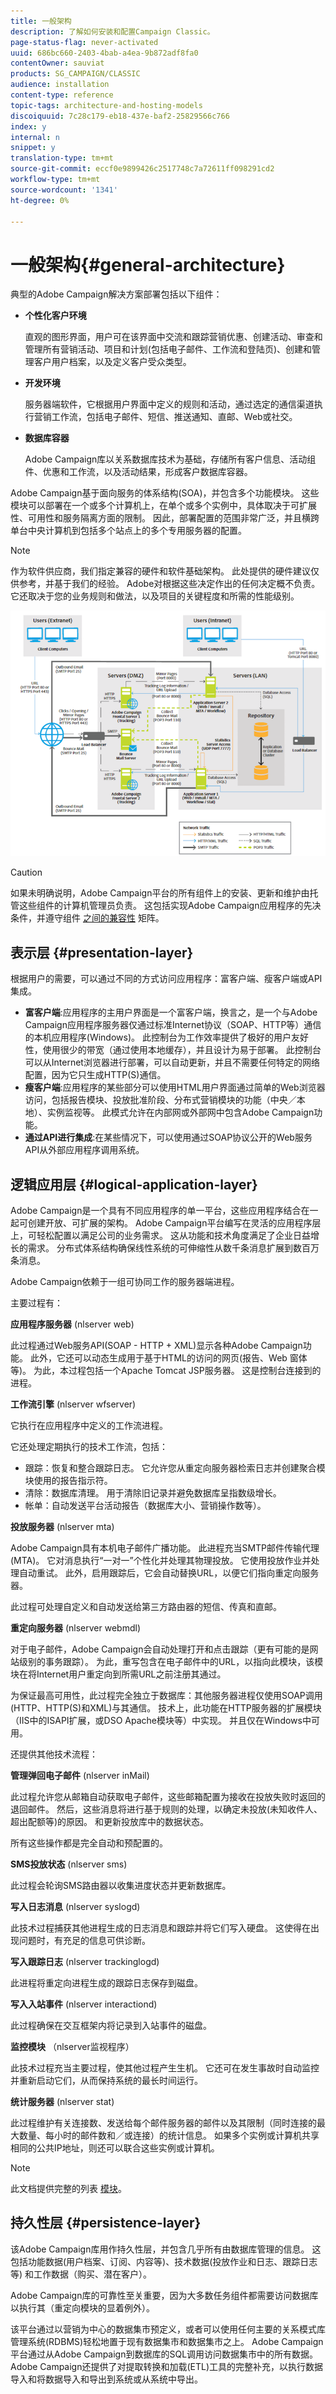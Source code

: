 ```yaml
---
title: 一般架构
description: 了解如何安装和配置Campaign Classic。
page-status-flag: never-activated
uuid: 686bc660-2403-4bab-a4ea-9b872adf8fa0
contentOwner: sauviat
products: SG_CAMPAIGN/CLASSIC
audience: installation
content-type: reference
topic-tags: architecture-and-hosting-models
discoiquuid: 7c28c179-eb18-437e-baf2-25829566c766
index: y
internal: n
snippet: y
translation-type: tm+mt
source-git-commit: eccf0e9899426c2517748c7a72611ff098291cd2
workflow-type: tm+mt
source-wordcount: '1341'
ht-degree: 0%

---
```



# 一般架构{#general-architecture}

典型的Adobe Campaign解决方案部署包括以下组件：

* **个性化客户环境**

   直观的图形界面，用户可在该界面中交流和跟踪营销优惠、创建活动、审查和管理所有营销活动、项目和计划(包括电子邮件、工作流和登陆页)、创建和管理客户用户档案，以及定义客户受众类型。

* **开发环境**

   服务器端软件，它根据用户界面中定义的规则和活动，通过选定的通信渠道执行营销工作流，包括电子邮件、短信、推送通知、直邮、Web或社交。

* **数据库容器**

   Adobe Campaign库以关系数据库技术为基础，存储所有客户信息、活动组件、优惠和工作流，以及活动结果，形成客户数据库容器。

Adobe Campaign基于面向服务的体系结构(SOA)，并包含多个功能模块。 这些模块可以部署在一个或多个计算机上，在单个或多个实例中，具体取决于可扩展性、可用性和服务隔离方面的限制。 因此，部署配置的范围非常广泛，并且横跨单台中央计算机到包括多个站点上的多个专用服务器的配置。

>[!NOTE]
>
>作为软件供应商，我们指定兼容的硬件和软件基础架构。 此处提供的硬件建议仅供参考，并基于我们的经验。 Adobe对根据这些决定作出的任何决定概不负责。 它还取决于您的业务规则和做法，以及项目的关键程度和所需的性能级别。

![](assets/s_ncs_install_architecture.png)

>[!CAUTION]
>
>如果未明确说明，Adobe Campaign平台的所有组件上的安装、更新和维护由托管这些组件的计算机管理员负责。 这包括实现Adobe Campaign应用程序的先决条件，并遵守组件 [之间的兼容性](https://helpx.adobe.com/cn/campaign/kb/compatibility-matrix.html) 矩阵。

## 表示层 {#presentation-layer}

根据用户的需要，可以通过不同的方式访问应用程序：富客户端、瘦客户端或API集成。

* **富客户端**:应用程序的主用户界面是一个富客户端，换言之，是一个与Adobe Campaign应用程序服务器仅通过标准Internet协议（SOAP、HTTP等）通信的本机应用程序(Windows)。 此控制台为工作效率提供了极好的用户友好性，使用很少的带宽（通过使用本地缓存），并且设计为易于部署。 此控制台可以从Internet浏览器进行部署，可以自动更新，并且不需要任何特定的网络配置，因为它只生成HTTP(S)通信。
* **瘦客户端**:应用程序的某些部分可以使用HTML用户界面通过简单的Web浏览器访问，包括报告模块、投放批准阶段、分布式营销模块的功能（中央／本地）、实例监视等。 此模式允许在内部网或外部网中包含Adobe Campaign功能。
* **通过API进行集成**:在某些情况下，可以使用通过SOAP协议公开的Web服务API从外部应用程序调用系统。

## 逻辑应用层 {#logical-application-layer}

Adobe Campaign是一个具有不同应用程序的单一平台，这些应用程序结合在一起可创建开放、可扩展的架构。 Adobe Campaign平台编写在灵活的应用程序层上，可轻松配置以满足公司的业务需求。 这从功能和技术角度满足了企业日益增长的需求。 分布式体系结构确保线性系统的可伸缩性从数千条消息扩展到数百万条消息。

Adobe Campaign依赖于一组可协同工作的服务器端进程。

主要过程有：

**应用程序服务器** (nlserver web)

此过程通过Web服务API(SOAP - HTTP + XML)显示各种Adobe Campaign功能。 此外，它还可以动态生成用于基于HTML的访问的网页(报告、Web 窗体等)。 为此，本过程包括一个Apache Tomcat JSP服务器。 这是控制台连接到的进程。

**工作流引擎** (nlserver wfserver)

它执行在应用程序中定义的工作流进程。

它还处理定期执行的技术工作流，包括：

* 跟踪：恢复和整合跟踪日志。 它允许您从重定向服务器检索日志并创建聚合模块使用的报告指示符。
* 清除：数据库清理。 用于清除旧记录并避免数据库呈指数级增长。
* 帐单：自动发送平台活动报告（数据库大小、营销操作数等）。

**投放服务器** (nlserver mta)

Adobe Campaign具有本机电子邮件广播功能。 此进程充当SMTP邮件传输代理(MTA)。 它对消息执行“一对一”个性化并处理其物理投放。 它使用投放作业并处理自动重试。 此外，启用跟踪后，它会自动替换URL，以便它们指向重定向服务器。

此过程可处理自定义和自动发送给第三方路由器的短信、传真和直邮。

**重定向服务器** (nlserver webmdl)

对于电子邮件，Adobe Campaign会自动处理打开和点击跟踪（更有可能的是网站级别的事务跟踪）。 为此，重写包含在电子邮件中的URL，以指向此模块，该模块在将Internet用户重定向到所需URL之前注册其通过。

为保证最高可用性，此过程完全独立于数据库：其他服务器进程仅使用SOAP调用(HTTP、HTTP(S)和XML)与其通信。 技术上，此功能在HTTP服务器的扩展模块（IIS中的ISAPI扩展，或DSO Apache模块等）中实现。 并且仅在Windows中可用。

还提供其他技术流程：

**管理弹回电子邮件** (nlserver inMail)

此过程允许您从邮箱自动获取电子邮件，这些邮箱配置为接收在投放失败时返回的退回邮件。 然后，这些消息将进行基于规则的处理，以确定未投放(未知收件人、超出配额等)的原因。 和更新投放库中的数据状态。

所有这些操作都是完全自动和预配置的。

**SMS投放状态** (nlserver sms)

此过程会轮询SMS路由器以收集进度状态并更新数据库。

**写入日志消息** (nlserver syslogd)

此技术过程捕获其他进程生成的日志消息和跟踪并将它们写入硬盘。 这使得在出现问题时，有充足的信息可供诊断。

**写入跟踪日志** (nlserver trackinglogd)

此进程将重定向进程生成的跟踪日志保存到磁盘。

**写入入站事件** (nlserver interactiond)

此过程确保在交互框架内将记录到入站事件的磁盘。

**监控模块** （nlserver监视程序）

此技术过程充当主要过程，使其他过程产生生机。 它还可在发生事故时自动监控并重新启动它们，从而保持系统的最长时间运行。

**统计服务器** (nlserver stat)

此过程维护有关连接数、发送给每个邮件服务器的邮件以及其限制（同时连接的最大数量、每小时的邮件数和／或连接）的统计信息。 如果多个实例或计算机共享相同的公共IP地址，则还可以联合这些实例或计算机。

>[!NOTE]
>
>此文档提供完整的列表 [模块](../../production/using/operating-principle.md)。

## 持久性层 {#persistence-layer}

该Adobe Campaign库用作持久性层，并包含几乎所有由数据库管理的信息。 这包括功能数据(用户档案、订阅、内容等)、技术数据(投放作业和日志、跟踪日志等) 和工作数据（购买、潜在客户）。

Adobe Campaign库的可靠性至关重要，因为大多数任务组件都需要访问数据库以执行其（重定向模块的显着例外）。

该平台通过以营销为中心的数据集市预定义，或者可以使用任何主要的关系模式库管理系统(RDBMS)轻松地置于现有数据集市和数据集市之上。 Adobe Campaign平台通过从Adobe Campaign到数据库的SQL调用访问数据集市中的所有数据。 Adobe Campaign还提供了对提取转换和加载(ETL)工具的完整补充，以执行数据导入和将数据导入和导出到系统或从系统中导出。
